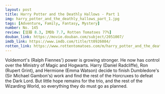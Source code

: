 ```yaml
---
layout: post 
title: Harry Potter and the Deathly Hallows - Part 1
img: harry_potter_and_the_deathly_hallows_part_1.jpg
tags: [Adventure, Family, Fantasy, Mystery]
number: No. 145
review: [豆瓣 8.3, IMDb 7.7, Rotten Tomatoes 77%]
douban_link: https://movie.douban.com/subject/2051007/
imdb_link: https://www.imdb.com/title/tt0926084/
rotten_link: https://www.rottentomatoes.com/m/harry_potter_and_the_deathly_hallows_part_1
---
```


Voldemort's (Ralph Fiennes') power is growing stronger. He now has control over the Ministry of Magic and Hogwarts. Harry (Daniel Radcliffe), Ron (Rupert Grint), and Hermione (Emma Watson) decide to finish Dumbledore's (Sir Michael Gambon's) work and find the rest of the Horcruxes to defeat the Dark Lord. But little hope remains for the trio, and the rest of the Wizarding World, so everything they do must go as planned.